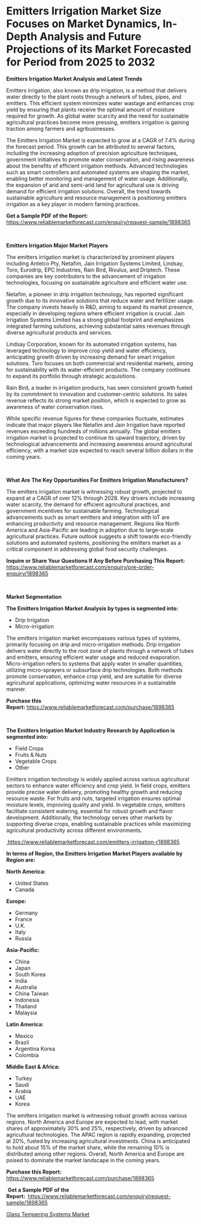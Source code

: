 <p><h1>Emitters Irrigation Market Size Focuses on Market Dynamics, In-Depth Analysis and Future Projections of its Market Forecasted for Period from 2025 to 2032</h1></p><p><strong>Emitters Irrigation Market Analysis and Latest Trends</strong></p>
<p><p>Emitters irrigation, also known as drip irrigation, is a method that delivers water directly to the plant roots through a network of tubes, pipes, and emitters. This efficient system minimizes water wastage and enhances crop yield by ensuring that plants receive the optimal amount of moisture required for growth. As global water scarcity and the need for sustainable agricultural practices become more pressing, emitters irrigation is gaining traction among farmers and agribusinesses.</p><p>The Emitters Irrigation Market is expected to grow at a CAGR of 7.4% during the forecast period. This growth can be attributed to several factors, including the increasing adoption of precision agriculture techniques, government initiatives to promote water conservation, and rising awareness about the benefits of efficient irrigation methods. Advanced technologies such as smart controllers and automated systems are shaping the market, enabling better monitoring and management of water usage. Additionally, the expansion of arid and semi-arid land for agricultural use is driving demand for efficient irrigation solutions. Overall, the trend towards sustainable agriculture and resource management is positioning emitters irrigation as a key player in modern farming practices.</p></p>
<p><strong>Get a Sample PDF of the Report:&nbsp;</strong> <a href="https://www.reliablemarketforecast.com/enquiry/request-sample/1898365?utm_campaign=2190&utm_medium=2&utm_source=Github&utm_content=ia&utm_term=16022025&utm_id=emitters-irrigation">https://www.reliablemarketforecast.com/enquiry/request-sample/1898365</a></p>
<p>&nbsp;</p>
<p><strong>Emitters Irrigation Major Market Players</strong></p>
<p><p>The emitters irrigation market is characterized by prominent players including Antelco Pty, Netafim, Jain Irrigation Systems Limited, Lindsay, Toro, Eurodrip, EPC Industries, Rain Bird, Rivulus, and Driptech. These companies are key contributors to the advancement of irrigation technologies, focusing on sustainable agriculture and efficient water use.</p><p>Netafim, a pioneer in drip irrigation technology, has reported significant growth due to its innovative solutions that reduce water and fertilizer usage. The company invests heavily in R&D, aiming to expand its market presence, especially in developing regions where efficient irrigation is crucial. Jain Irrigation Systems Limited has a strong global footprint and emphasizes integrated farming solutions, achieving substantial sales revenues through diverse agricultural products and services.</p><p>Lindsay Corporation, known for its automated irrigation systems, has leveraged technology to improve crop yield and water efficiency, anticipating growth driven by increasing demand for smart irrigation solutions. Toro focuses on both commercial and residential markets, aiming for sustainability with its water-efficient products. The company continues to expand its portfolio through strategic acquisitions.</p><p>Rain Bird, a leader in irrigation products, has seen consistent growth fueled by its commitment to innovation and customer-centric solutions. Its sales revenue reflects its strong market position, which is expected to grow as awareness of water conservation rises.</p><p>While specific revenue figures for these companies fluctuate, estimates indicate that major players like Netafim and Jain Irrigation have reported revenues exceeding hundreds of millions annually. The global emitters irrigation market is projected to continue its upward trajectory, driven by technological advancements and increasing awareness around agricultural efficiency, with a market size expected to reach several billion dollars in the coming years.</p></p>
<p>&nbsp;</p>
<p><strong>What Are The Key Opportunities For Emitters Irrigation Manufacturers?</strong></p>
<p><p>The emitters irrigation market is witnessing robust growth, projected to expand at a CAGR of over 12% through 2028. Key drivers include increasing water scarcity, the demand for efficient agricultural practices, and government incentives for sustainable farming. Technological advancements such as smart emitters and integration with IoT are enhancing productivity and resource management. Regions like North America and Asia-Pacific are leading in adoption due to large-scale agricultural practices. Future outlook suggests a shift towards eco-friendly solutions and automated systems, positioning the emitters market as a critical component in addressing global food security challenges.</p></p>
<p><strong>Inquire or Share Your Questions If Any Before Purchasing This Report:</strong> <a href="https://www.reliablemarketforecast.com/enquiry/pre-order-enquiry/1898365?utm_campaign=2190&utm_medium=2&utm_source=Github&utm_content=ia&utm_term=16022025&utm_id=emitters-irrigation">https://www.reliablemarketforecast.com/enquiry/pre-order-enquiry/1898365</a></p>
<p>&nbsp;</p>
<p><strong>Market Segmentation</strong></p>
<p><strong>The Emitters Irrigation Market Analysis by types is segmented into:</strong></p>
<p><ul><li>Drip Irrigation</li><li>Micro-irrigation</li></ul></p>
<p><p>The emitters irrigation market encompasses various types of systems, primarily focusing on drip and micro-irrigation methods. Drip irrigation delivers water directly to the root zone of plants through a network of tubes and emitters, ensuring efficient water usage and reduced evaporation. Micro-irrigation refers to systems that apply water in smaller quantities, utilizing micro-sprayers or subsurface drip technologies. Both methods promote conservation, enhance crop yield, and are suitable for diverse agricultural applications, optimizing water resources in a sustainable manner.</p></p>
<p><strong>Purchase this Report:&nbsp;</strong><a href="https://www.reliablemarketforecast.com/purchase/1898365?utm_campaign=2190&utm_medium=2&utm_source=Github&utm_content=ia&utm_term=16022025&utm_id=emitters-irrigation">https://www.reliablemarketforecast.com/purchase/1898365</a></p>
<p>&nbsp;</p>
<p><strong>The Emitters Irrigation Market Industry Research by Application is segmented into:</strong></p>
<p><ul><li>Field Crops</li><li>Fruits & Nuts</li><li>Vegetable Crops</li><li>Other</li></ul></p>
<p><p>Emitters irrigation technology is widely applied across various agricultural sectors to enhance water efficiency and crop yield. In field crops, emitters provide precise water delivery, promoting healthy growth and reducing resource waste. For fruits and nuts, targeted irrigation ensures optimal moisture levels, improving quality and yield. In vegetable crops, emitters facilitate consistent watering, essential for robust growth and flavor development. Additionally, the technology serves other markets by supporting diverse crops, enabling sustainable practices while maximizing agricultural productivity across different environments.</p></p>
<p><a href="https://www.reliablemarketforecast.com/emitters-irrigation-r1898365?utm_campaign=2190&utm_medium=2&utm_source=Github&utm_content=ia&utm_term=16022025&utm_id=emitters-irrigation">&nbsp;https://www.reliablemarketforecast.com/emitters-irrigation-r1898365</a></p>
<p><strong>In terms of Region, the Emitters Irrigation Market Players available by Region are:</strong></p>
<p>
    <p> <strong> North America: </strong>
        <ul>
            <li>United States</li>
            <li>Canada</li>
        </ul>
        </p> 
    <p> <strong> Europe: </strong>
        <ul>
            <li>Germany</li>
            <li>France</li>
            <li>U.K.</li>
            <li>Italy</li>
            <li>Russia</li>
        </ul>
        </p> 
    <p> <strong> Asia-Pacific: </strong>
        <ul>
            <li>China</li>
            <li>Japan</li>
            <li>South Korea</li>
            <li>India</li>
            <li>Australia</li>
            <li>China Taiwan</li>
            <li>Indonesia</li>
            <li>Thailand</li>
            <li>Malaysia</li>
        </ul>
        </p> 
    <p> <strong> Latin America: </strong>
        <ul>
            <li>Mexico</li>
            <li>Brazil</li>
            <li>Argentina Korea</li>
            <li>Colombia</li>
        </ul>
        </p> 
    <p> <strong> Middle East & Africa: </strong>
        <ul>
            <li>Turkey</li>
            <li>Saudi</li>
            <li>Arabia</li>
            <li>UAE</li>
            <li>Korea</li>
        </ul>
    </p>
    </p>
<p><p>The emitters irrigation market is witnessing robust growth across various regions. North America and Europe are expected to lead, with market shares of approximately 30% and 25%, respectively, driven by advanced agricultural technologies. The APAC region is rapidly expanding, projected at 20%, fueled by increasing agricultural investments. China is anticipated to hold about 15% of the market share, while the remaining 10% is distributed among other regions. Overall, North America and Europe are poised to dominate the market landscape in the coming years.</p></p>
<p><strong>Purchase this Report: </strong><a href="https://www.reliablemarketforecast.com/purchase/1898365?utm_campaign=2190&utm_medium=2&utm_source=Github&utm_content=ia&utm_term=16022025&utm_id=emitters-irrigation">https://www.reliablemarketforecast.com/purchase/1898365</a></p>
<p>&nbsp;<strong>Get a Sample PDF of the Report:&nbsp;&nbsp;</strong><a href="https://www.reliablemarketforecast.com/enquiry/request-sample/1898365?utm_campaign=2190&utm_medium=2&utm_source=Github&utm_content=ia&utm_term=16022025&utm_id=emitters-irrigation">https://www.reliablemarketforecast.com/enquiry/request-sample/1898365</a></p>
<p><strong></strong></p>
<p><p><a href="https://github.com/gullattedenna/Market-Research-Report-List-1/blob/main/glass-tempering-systems-market.md?utm_campaign=2190&utm_medium=2&utm_source=Github&utm_content=ia&utm_term=16022025&utm_id=emitters-irrigation">Glass Tempering Systems Market</a></p></p>